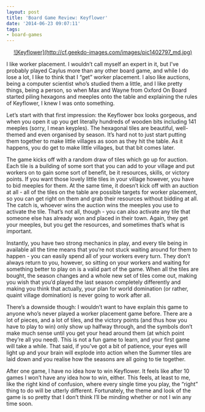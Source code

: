 ```yaml
---
layout: post
title: 'Board Game Review: Keyflower'
date: '2014-06-23 09:07:11'
tags:
- board-games
---
```


<div style="text-align: center">
<a href="http://www.thirstymeeples.co.uk/games/keyflower">
![Keyflower](http://cf.geekdo-images.com/images/pic1402797_md.jpg)
</a>
</div>

I like worker placement. I wouldn’t call myself an expert in it, but I’ve probably played Caylus more than any other board game, and while I do lose a lot, I like to think that I “get” worker placement. I also like auctions, being a computer scientist who’s studied them a little, and I like pretty things, being a person, so when Max and Wayne from Oxford On Board started piling hexagons and meeples onto the table and explaining the rules of Keyflower, I knew I was onto something.

Let’s start with that first impression: the Keyflower box looks gorgeous, and when you open it up you get literally hundreds of wooden bits including 141 meeples (sorry, I mean keyples). The hexagonal tiles are beautiful, well-themed and even organised by season. It’s hard not to just start putting them together to make little villages as soon as they hit the table. As it happens, you do get to make little villages, but that bit comes later.

The game kicks off with a random draw of tiles which go up for auction. Each tile is a building of some sort that you can add to your village and put workers on to gain some sort of benefit, be it resources, skills, or victory points. If you want those lovely little tiles in your village however, you have to bid meeples for them.  At the same time, it doesn’t kick off with an auction at all - all of the tiles on the table are possible targets for worker placement, so you can get right on them and grab their resources without bidding at all. The catch is, whoever wins the auction wins the meeples you use to activate the tile. That’s not all, though - you can also activate any tile that someone else has already won and placed in their town. Again, they get your meeples, but you get the resources, and sometimes that’s what is important.

Instantly, you have two strong mechanics in play, and every tile being in available all the time means that you’re not stuck waiting around for them to happen - you can easily spend all of your workers every turn. They don’t always return to you, however, so sitting on your workers and waiting for something better to play on is a valid part of the game. When all the tiles are bought, the season changes and a whole new set of tiles come out, making you wish that you’d played the last season completely differently and making you think that actually, your plan for world domination (or rather, quaint village domination) is never going to work after all.

There’s a downside though: I wouldn’t want to have explain this game to anyone who’s never played a worker placement game before. There are a lot of pieces, and a lot of tiles, and the victory points (and thus how you have to play to win) only show up halfway through, and the symbols don’t make much sense until you get your head around them (at which point they’re all you need).  This is not a fun game to learn, and your first game will take a while. That said, if you’ve got a bit of patience, your eyes will light up and your brain will explode into action when the Summer tiles are laid down and you realise how the seasons are all going to tie together.

After one game, I have no idea how to win Keyflower. It feels like after 10 games I won’t have any idea how to win, either. This feels, at least to me, like the right kind of confusion, where every single time you play, the “right” thing to do will be utterly different. Fortunately, the theme and look of the game is so pretty that I don’t think I’ll be minding whether or not I win any time soon.
